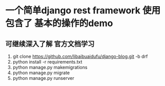 # 一个简单django rest framework 使用 包含了 基本的操作的demo
## 可继续深入了解 官方文档学习
1. git clone https://github.com/libaibuaidufu/django-blog.git -b drf
2. python install -r requirements.txt
3. python manage.py makemigrations
4. python manage.py migrate
5. python manage.py runserver 
